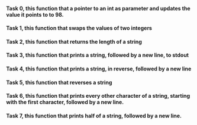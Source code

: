 #### Task 0, this function that a pointer to an int as parameter and updates the value it points to to 98.
#### Task 1, this function that swaps the values of two integers
#### Task 2, this function that returns the length of a string
#### Task 3, this function that prints a string, followed by a new line, to stdout
#### Task 4, this function that prints a string, in reverse, followed by a new line
#### Task 5, this function that reverses a string
#### Task 6, this function that prints every other character of a string, starting with the first character, followed by a new line.
#### Task 7, this function that prints half of a string, followed by a new line.


